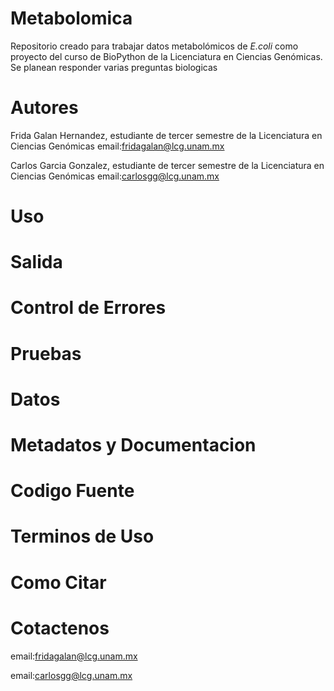 # Metabolomica
Repositorio creado para trabajar datos metabolómicos de *E.coli* como proyecto del curso de BioPython de la Licenciatura en Ciencias Genómicas. 
Se planean responder varias preguntas biologicas 

# Autores 

Frida Galan Hernandez, estudiante de tercer semestre de la Licenciatura en Ciencias Genómicas
email:<fridagalan@lcg.unam.mx>

Carlos Garcia Gonzalez, estudiante de tercer semestre de la Licenciatura en Ciencias Genómicas
email:<carlosgg@lcg.unam.mx>

# Uso

# Salida

# Control de Errores

# Pruebas

# Datos 

# Metadatos y Documentacion

# Codigo Fuente

# Terminos de Uso

# Como Citar

# Cotactenos 

email:<fridagalan@lcg.unam.mx>

email:<carlosgg@lcg.unam.mx>

